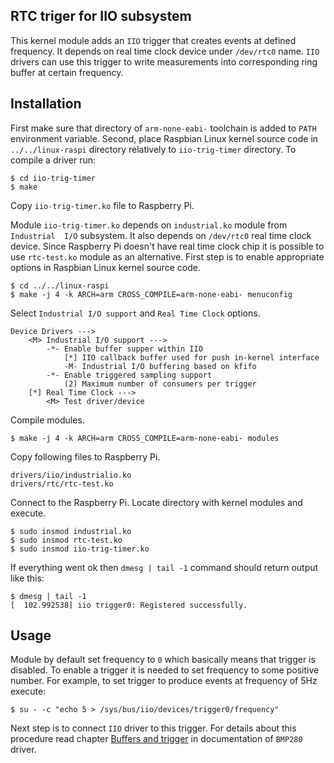## RTC triger for IIO subsystem ##

This kernel module adds an `IIO` trigger that creates events at defined 
frequency. It depends on real time clock device under `/dev/rtc0` name. `IIO` 
drivers can use this trigger to write measurements into corresponding ring 
buffer at certain frequency. 

## Installation ##

First make sure that directory of `arm-none-eabi-` toolchain is added to `PATH` 
environment variable. Second, place Raspbian Linux kernel source code in 
`../../linux-raspi` directory relatively to `iio-trig-timer` directory. To 
compile a driver run:

```
$ cd iio-trig-timer
$ make
```

Copy `iio-trig-timer.ko` file to Raspberry Pi.

Module `iio-trig-timer.ko` depends on `industrial.ko` module from `Industrial 
I/O` subsystem. It also depends on `/dev/rtc0` real time clock device. Since 
Raspberry Pi doesn't have real time clock chip it is possible to use 
`rtc-test.ko` module as an alternative. First step is to enable appropriate 
options in Raspbian Linux kernel source code.

```
$ cd ../../linux-raspi
$ make -j 4 -k ARCH=arm CROSS_COMPILE=arm-none-eabi- menuconfig
```

Select `Industrial I/O support` and `Real Time Clock` options.

```
Device Drivers --->
    <M> Industrial I/O support --->
        -*- Enable buffer supper within IIO
            [*] IIO callback buffer used for push in-kernel interface
            -M- Industrial I/O buffering based on kfifo
        -*- Enable triggered sampling support
            (2) Maximum number of consumers per trigger
    [*] Real Time Clock --->
        <M> Test driver/device
```

Compile modules.

```
$ make -j 4 -k ARCH=arm CROSS_COMPILE=arm-none-eabi- modules
```

Copy following files to Raspberry Pi.

```
drivers/iio/industrialio.ko
drivers/rtc/rtc-test.ko
```

Connect to the Raspberry Pi. Locate directory with kernel modules and execute.

```
$ sudo insmod industrial.ko
$ sudo insmod rtc-test.ko
$ sudo insmod iio-trig-timer.ko
```

If everything went ok then `dmesg | tail -1` command should return output like 
this:

```
$ dmesg | tail -1
[  102.992538] iio trigger0: Registered successfully.
```

## Usage ##

Module by default set frequency to `0` which basically means that trigger is 
disabled. To enable a trigger it is needed to set frequency to some positive 
number. For example, to set trigger to produce events at frequency of 5Hz 
execute:

```
$ su - -c "echo 5 > /sys/bus/iio/devices/trigger0/frequency"
``` 

Next step is to connect `IIO` driver to this trigger. For details about this 
procedure read chapter [Buffers and 
trigger](https://github.com/mpod/kernel-playground#buffers-and-triggers) in 
documentation of `BMP280` driver.

